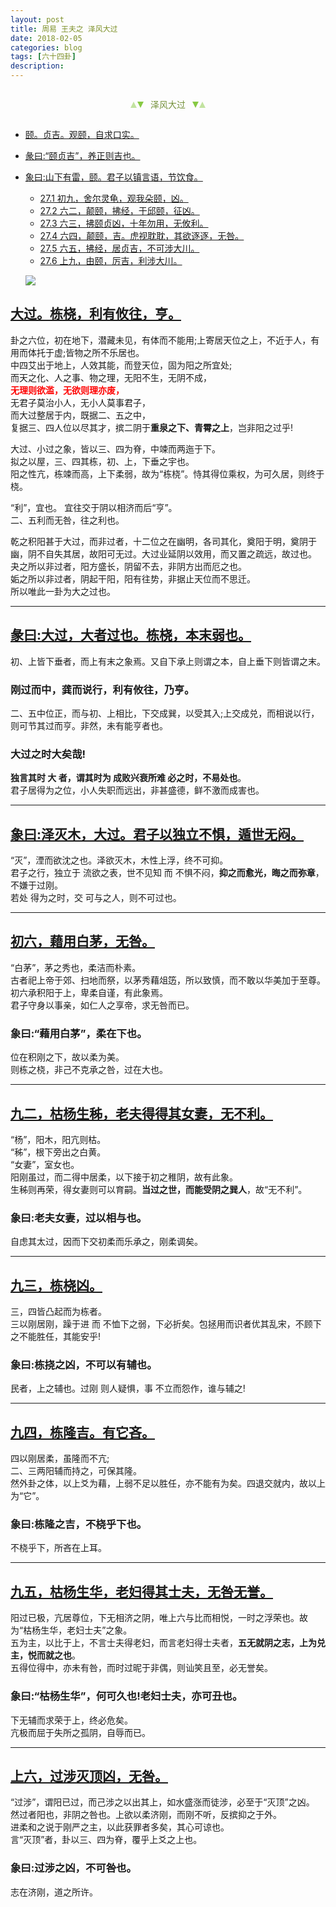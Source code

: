 ```yaml
---
layout: post
title: 周易 王夫之 泽风大过
date: 2018-02-05
categories: blog
tags: [六十四卦]
description: 
---
```


<span id = "jump"></span>


<section style="margin: 0px auto; text-align: center;">
    <section class="xhr" style="width: 0px; height: 0px; border-left: 5px solid transparent; border-right: 5px solid transparent; border-bottom: 10px solid rgb(135, 201, 67); display: inline-block; opacity: 0.5; border-top-color: rgb(135, 201, 67);"></section>
    <section class="xhr" style="width: 0px; height: 0px; border-left: 5px solid transparent; border-right: 5px solid transparent; border-top: 10px solid rgb(135, 201, 67); display: inline-block; margin-left: -3px; border-bottom-color: rgb(135, 201, 67);"></section>
    <section style="
margin-left: 0.5em;
display: inline-block;">
        <p>
            <span style="color: rgb(118, 146, 60);">泽风大过</span>
        </p>
    </section>
    <section class="xhr" style="margin-left: 0.5em; width: 0px; height: 0px; border-left: 5px solid transparent; border-right: 5px solid transparent; border-top: 10px solid rgb(135, 201, 67); display: inline-block; border-bottom-color: rgb(135, 201, 67);"></section>
    <section class="xhr" style="width: 0px; height: 0px; border-left: 5px solid transparent; border-right: 5px solid transparent; border-bottom: 10px solid rgb(135, 201, 67); display: inline-block; opacity: 0.5; margin-left: -3px; border-top-color: rgb(135, 201, 67);"></section>
</section>

- [颐。贞吉。观颐，自求口实。](#jump颐)
- [彖曰:“颐贞吉”，养正则吉也。](#jump颐贞吉)
- [象曰:山下有雷，颐。君子以镇言语，节饮食。](#jump山下有雷)
  - [27.1 初九，舍尔灵龟，观我朵颐，凶。](#jump舍尔灵龟)
  - [27.2 六二，颠颐，拂经，于邱颐，征凶。](#jump颠颐，拂经)
  - [27.3 六三，拂颐贞凶，十年勿用，无攸利。](#jump拂颐贞凶)
  - [27.4 六四，颠颐，吉。虎视耽耽，其欲逐逐，无咎。](#jump颠颐)
  - [27.5 六五，拂经，居贞吉，不可涉大川。](#jump居贞吉)
  - [27.6 上九，由颐，厉吉，利涉大川。](#jump由颐)
  
  ![](http://www.guoyi360.com/uploads/allimg/130728/1-130HQRRCG.jpg)


<span id = "jump栋桡"></span>
## [大过。栋桡，利有攸往，亨。](#jump)
卦之六位，初在地下，潜藏未见，有体而不能用;上寄居天位之上，不近于人，有用而体托于虚;皆物之所不乐居也。<br>
中四艾出于地上，人效其能，而登天位，固为阳之所宜处;<br>
而天之化、人之事、物之理，无阳不生，无阴不成，<font color="#FF0000"><b><br>无理则欲滥，无欲则理亦废，<br></b></font>无君子莫治小人，无小人莫事君子，<br>
而大过整居于内，既据二、五之中，<br>
复据三、四人位以尽其才，摈二阴于**重泉之下、青霄之上**，岂非阳之过乎!


大过、小过之象，皆以三、四为脊，中竦而两迤于下。<br>
拟之以屋，三、四其栋，初、上，下垂之宇也。<br>
阳之性亢，栋竦而高，上下柔弱，故为“栋桡”。恃其得位乘权，为可久居，则终于桡。<br>


“利”，宜也。
宜往交于阴以相济而后“亨”。<br>
二、五利而无咎，往之利也。


乾之积阳甚于大过，而非过者，十二位之在幽明，各司其化，奠阳于明，奠阴于幽，阴不自失其居，故阳可无过。大过业延阴以效用，而又置之疏远，故过也。<br>
夬之所以非过者，阳方盛长，阴留不去，非阴方出而厄之也。<br>
姤之所以非过者，阴起干阳，阳有往势，非据止天位而不思迁。<br>
所以唯此一卦为大之过也。

----

<span id = "jump大过"></span>
## [彖曰:大过，大者过也。栋桡，本末弱也。](#jump)
初、上皆下垂者，而上有末之象焉。又自下承上则谓之本，自上垂下则皆谓之末。

### 刚过而中，龚而说行，利有攸往，乃亨。
二、五中位正，而与初、上相比，下交成巽，以受其入;上交成兑，而相说以行，则可节其过而亨。非然，未有能亨者也。

### 大过之时大矣哉!
**独言其时 大 者，谓其时为 成败兴衰所难 必之时，不易处也**。<br>
君子居得为之位，小人失职而远出，非甚盛德，鲜不激而成害也。

----

<span id = "jump泽灭木"></span>
## [象曰:泽灭木，大过。君子以独立不惧，遁世无闷。](#jump)
“灭”，湮而欲沈之也。泽欲灭木，木性上浮，终不可抑。<br>
君子之行，独立于 流欲之表，世不见知 而 不惧不闷，**抑之而愈光，晦之而弥章**，不嫌于过刚。<br>
若处 得为之时，交 可与之人，则不可过也。

----

<span id = "jump藉用白茅"></span>
## [初六，藉用白茅，无咎。](#jump)
“白茅”，茅之秀也，柔洁而朴素。<br>
古者祀上帝于郊、扫地而祭，以茅秀藉俎笾，所以致慎，而不敢以华美加于至尊。<br>
初六承积阳于上，卑柔自谨，有此象焉。<br>
君子守身以事亲，如仁人之享帝，求无咎而已。

### 象曰:“藉用白茅”，柔在下也。
位在积刚之下，故以柔为美。<br>
则栋之桡，非己不克承之咎，过在大也。

----

<span id = "jump枯杨生秭"></span>
## [九二，枯杨生秭，老夫得得其女妻，无不利。](#jump)
“杨”，阳木，阳亢则枯。<br>
“秭”，根下旁出之白黄。<br>
“女妻”，室女也。<br>
阳刚虽过，而二得中居柔，以下接于初之稚阴，故有此象。<br>
生秭则再荣，得女妻则可以育嗣。**当过之世，而能受阴之巽人**，故“无不利”。

### 象曰:老夫女妻，过以相与也。
自虑其太过，因而下交初柔而乐承之，刚柔调矣。

----

<span id = "jump栋桡凶"></span>
## [九三，栋桡凶。](#jump)
三，四皆凸起而为栋者。<br>
三以刚居刚，躁于进 而 不恤下之弱，下必折矣。包拯用而识者优其乱宋，不顾下之不能胜任，其能安乎!

### 象曰:栋挠之凶，不可以有辅也。
民者，上之辅也。过刚 则人疑惧，事 不立而怨作，谁与辅之!

----

<span id = "jump栋桡凶"></span>
## [九四，栋隆吉。有它吝。](#jump)
四以刚居柔，虽隆而不亢;<br>
二、三两阳辅而持之，可保其隆。<br>
然外卦之体，以上爻为藉，上弱不足以胜任，亦不能有为矣。四退交就内，故以上为“它”。

### 象曰:栋隆之吉，不桡乎下也。
不桡乎下，所吝在上耳。

----

<span id = "jump枯杨生华"></span>
## [九五，枯杨生华，老妇得其士夫，无咎无誉。](#jump)
阳过已极，亢居尊位，下无相济之阴，唯上六与比而相悦，一时之浮荣也。故为“枯杨生华，老妇士夫”之象。<br>
五为主，以比于上，不言士夫得老妇，而言老妇得士夫者，**五无就阴之志，上为兑主，悦而就之也**。<br>
五得位得中，亦未有咎，而时过昵于非偶，则讪笑且至，必无誉矣。

### 象曰:“枯杨生华”，何可久也!老妇士夫，亦可丑也。
下无辅而求荣于上，终必危矣。<br>
亢极而屈于失所之孤阴，自辱而已。

----

<span id = "jump过涉灭顶凶"></span>
## [上六，过涉灭顶凶，无咎。](#jump)
“过涉”，谓阳已过，而己涉之以出其上，如水盛涨而徒涉，必至于“灭顶”之凶。<br>
然过者阳也，非阴之咎也。上欲以柔济刚，而刚不听，反摈抑之于外。<br>
进柔和之说于刚严之主，以此获罪者多矣，其心可谅也。<br>
言“灭顶”者，卦以三、四为脊，覆乎上爻之上也。

### 象曰:过涉之凶，不可咎也。
志在济刚，道之所许。

